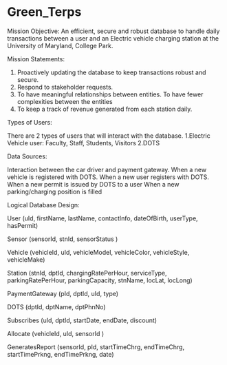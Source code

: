 # Green_Terps

Mission Objective: An efficient, secure and robust database to handle daily transactions between a user and an Electric vehicle charging station at the University of Maryland, College Park. 
 
Mission Statements:

1. Proactively updating the database to keep transactions robust and secure. 
2. Respond to stakeholder requests.
3. To have meaningful relationships between entities. To have fewer complexities between the entities
4. To keep a track of revenue generated from each station daily.

Types of Users:

There are 2 types of users that will interact with the database.
1.Electric Vehicle user: Faculty, Staff, Students, Visitors 
2.DOTS

Data Sources:

Interaction between the car driver and payment gateway.
When a new vehicle is registered with DOTS.
When a new user registers with DOTS.
When a new permit is issued by DOTS to a user
When a new parking/charging position is filled

Logical Database Design:

User (uId, firstName, lastName, contactInfo, dateOfBirth, userType, hasPermit)

Sensor (sensorId, stnId, sensorStatus )

Vehicle (vehicleId, uId, vehicleModel, vehicleColor, vehicleStyle, vehicleMake)

Station (stnId, dptId, chargingRatePerHour, serviceType, parkingRatePerHour, parkingCapacity, stnName, locLat, locLong)

PaymentGateway (pId, dptId, uId, type)

DOTS (dptId, dptName, dptPhnNo)

Subscribes (uId, dptId, startDate, endDate, discount)

Allocate (vehicleId, uId, sensorId )

GeneratesReport (sensorId, pId, startTimeChrg, endTimeChrg, startTimePrkng, endTimePrkng, date)







